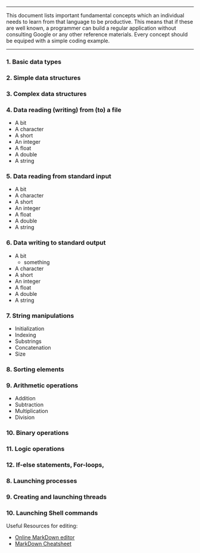 ***
This document lists important fundamental concepts which an individual needs to learn from that language to be productive. 
This means that if these are well known, a programmer can build a regular application without consulting Google or any other reference materials. Every concept should be equiped with a simple coding example.
***

### 1. Basic data types

### 2. Simple data structures

### 3. Complex data structures

### 4. Data reading (writing) from (to) a file
* A bit
* A character
* A short
* An integer
* A float
* A double
* A string

### 5. Data reading from standard input
* A bit
* A character
* A short
* An integer
* A float
* A double
* A string

### 6. Data writing to standard output
* A bit
    * something
* A character
* A short
* An integer
* A float
* A double
* A string

### 7. String manipulations
* Initialization
* Indexing
* Substrings
* Concatenation
* Size

### 8. Sorting elements

### 9. Arithmetic operations
* Addition
* Subtraction
* Multiplication
* Division

### 10. Binary operations

### 11. Logic operations

### 12. If-else statements, For-loops, 

### 8. Launching processes

### 9. Creating and launching threads

### 10. Launching Shell commands


Useful Resources for editing:
* [Online MarkDown editor](http://dillinger.io/)
* [MarkDown Cheatsheet](https://github.com/adam-p/markdown-here/wiki/Markdown-Cheatsheet)
